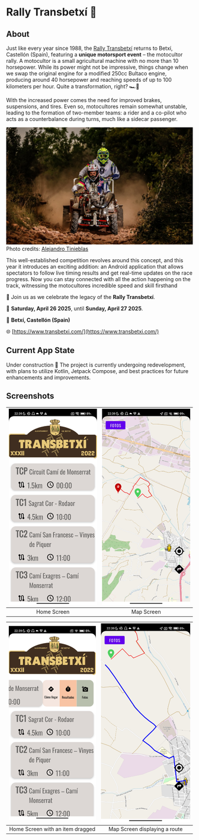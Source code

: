 # Rally Transbetxí 🏁

## About
Just like every year since 1988, the [Rally Transbetxí](https://www.transbetxi.com/) returns to Betxí, Castellón (Spain), featuring a **unique motorsport event** – the motocultor rally. A motocultor is a small agricultural machine with no more than 10 horsepower. While its power might not be impressive, things change when we swap the original engine for a modified 250cc Bultaco engine, producing around 40 horsepower and reaching speeds of up to 100 kilometers per hour. Quite a transformation, right? 🏎️💨

With the increased power comes the need for improved brakes, suspensions, and tires. Even so, motocultores remain somewhat unstable, leading to the formation of two-member teams: a rider and a co-pilot who acts as a counterbalance during turns, much like a sidecar passenger.

![Motocultor Vehicle](images/Motoret.jpg) 
Photo credits: [Alejandro Tinieblas](https://www.alejandromilart.com/motorets-transbetxi-2018/)

This well-established competition revolves around this concept, and this year it introduces an exciting addition: an Android application that allows spectators to follow live timing results and get real-time updates on the race progress. Now you can stay connected with all the action happening on the track, witnessing the motocultores incredible speed and skill firsthand 

📢 Join us as we celebrate the legacy of the **Rally Transbetxí**.

📆 **Saturday, April 26 2025**, until **Sunday, April 27 2025**. 

📍 **Betxí, Castellón (Spain)**

🌐 [https://www.transbetxi.com/](https://www.transbetxi.com/)

## Current App State
Under construction 🚧 
The project is currently undergoing redevelopment, with plans to utilize Kotlin, Jetpack Compose, and best practices for future enhancements and improvements.

## Screenshots
| ![Home Screen](images/home.jpg) | ![Map Screen](images/map.jpg)  |
|:------------------------------------:|:-----------------------------:|
| Home Screen                           |   Map Screen                |

| ![Home Screen with an item dragged](images/home-item-scrolled.jpg) | ![Search](images/map-route.jpg) |
|:------------------------------------:|:-----------------------------:|
|            Home Screen with an item dragged                 | Map Screen displaying a route                 |
